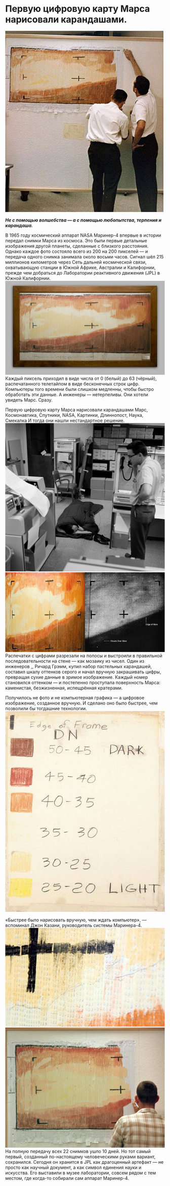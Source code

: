 
# Первую цифровую карту Марса нарисовали карандашами.

![1](https://github.com/hypo69/1001-python-ru/blob/master/assets/%D0%9F%D0%B5%D1%80%D0%B2%D1%83%D1%8E%20%D1%86%D0%B8%D1%84%D1%80%D0%BE%D0%B2%D1%83%D1%8E%20%D0%BA%D0%B0%D1%80%D1%82%D1%83%20%D0%9C%D0%B0%D1%80%D1%81%D0%B0%20%D0%BD%D0%B0%D1%80%D0%B8%D1%81%D0%BE%D0%B2%D0%B0%D0%BB%D0%B8%20%D0%BA%D0%B0%D1%80%D0%B0%D0%BD%D0%B4%D0%B0%D1%88%D0%B0%D0%BC%D0%B8%E2%81%A0%E2%81%A0/photo_2025-08-17_22-41-59.jpg)

***Не с помощью волшебства — а с помощью любопытства, терпения и карандаша.***

В 1965 году космический аппарат NASA Маринер-4 впервые в истории передал снимки Марса из космоса. Это были первые детальные изображения другой планеты, сделанные с близкого расстояния. Однако каждое фото состояло всего из 200 на 200 пикселей — и передача одного снимка занимала около восьми часов. Сигнал шёл 215 миллионов километров через Сеть дальней космической связи, охватывающую станции в Южной Африке, Австралии и Калифорнии, прежде чем добраться до Лаборатории реактивного движения (JPL) в Южной Калифорнии.
![2](https://github.com/hypo69/1001-python-ru/blob/master/assets/%D0%9F%D0%B5%D1%80%D0%B2%D1%83%D1%8E%20%D1%86%D0%B8%D1%84%D1%80%D0%BE%D0%B2%D1%83%D1%8E%20%D0%BA%D0%B0%D1%80%D1%82%D1%83%20%D0%9C%D0%B0%D1%80%D1%81%D0%B0%20%D0%BD%D0%B0%D1%80%D0%B8%D1%81%D0%BE%D0%B2%D0%B0%D0%BB%D0%B8%20%D0%BA%D0%B0%D1%80%D0%B0%D0%BD%D0%B4%D0%B0%D1%88%D0%B0%D0%BC%D0%B8%E2%81%A0%E2%81%A0/photo_2025-08-17_22-44-03.jpg)
Каждый пиксель приходил в виде числа от 0 (белый) до 63 (чёрный), распечатанного телетайпом в виде бесконечных строк цифр. Компьютеры того времени были слишком медленны, чтобы быстро обработать эти данные. А инженеры — нетерпеливы. Они хотели увидеть Марс. Сразу.

Первую цифровую карту Марса нарисовали карандашами Марс, Космонавтика, Спутники, NASA, Картинки, Длиннопост, Наука, Смекалка
И тогда они нашли нестандартное решение.
![3](https://github.com/hypo69/1001-python-ru/blob/master/assets/%D0%9F%D0%B5%D1%80%D0%B2%D1%83%D1%8E%20%D1%86%D0%B8%D1%84%D1%80%D0%BE%D0%B2%D1%83%D1%8E%20%D0%BA%D0%B0%D1%80%D1%82%D1%83%20%D0%9C%D0%B0%D1%80%D1%81%D0%B0%20%D0%BD%D0%B0%D1%80%D0%B8%D1%81%D0%BE%D0%B2%D0%B0%D0%BB%D0%B8%20%D0%BA%D0%B0%D1%80%D0%B0%D0%BD%D0%B4%D0%B0%D1%88%D0%B0%D0%BC%D0%B8%E2%81%A0%E2%81%A0/photo_2025-08-17_22-44-08.jpg)
![4](https://github.com/hypo69/1001-python-ru/blob/master/assets/%D0%9F%D0%B5%D1%80%D0%B2%D1%83%D1%8E%20%D1%86%D0%B8%D1%84%D1%80%D0%BE%D0%B2%D1%83%D1%8E%20%D0%BA%D0%B0%D1%80%D1%82%D1%83%20%D0%9C%D0%B0%D1%80%D1%81%D0%B0%20%D0%BD%D0%B0%D1%80%D0%B8%D1%81%D0%BE%D0%B2%D0%B0%D0%BB%D0%B8%20%D0%BA%D0%B0%D1%80%D0%B0%D0%BD%D0%B4%D0%B0%D1%88%D0%B0%D0%BC%D0%B8%E2%81%A0%E2%81%A0/photo_2025-08-17_22-44-14.jpg)
Распечатки с цифрами разрезали на полосы и выстроили в правильной последовательности на стене — как мозаику из чисел. Один из инженеров ,, Ричард Грэмм, купил набор пастельных карандашей, составил шкалу оттенков серого и начал вручную закрашивать цифры, превращая сухие данные в зримое изображение. Каждый номер становился оттенком — и постепенно проступала поверхность Марса: каменистая, безжизненная, испещрённая кратерами.

Получилось не фото и не компьютерная графика — а цифровое изображение, созданное вручную. И сделано оно было быстрее, чем позволили бы тогдашние технологии.
![5](https://github.com/hypo69/1001-python-ru/blob/master/assets/%D0%9F%D0%B5%D1%80%D0%B2%D1%83%D1%8E%20%D1%86%D0%B8%D1%84%D1%80%D0%BE%D0%B2%D1%83%D1%8E%20%D0%BA%D0%B0%D1%80%D1%82%D1%83%20%D0%9C%D0%B0%D1%80%D1%81%D0%B0%20%D0%BD%D0%B0%D1%80%D0%B8%D1%81%D0%BE%D0%B2%D0%B0%D0%BB%D0%B8%20%D0%BA%D0%B0%D1%80%D0%B0%D0%BD%D0%B4%D0%B0%D1%88%D0%B0%D0%BC%D0%B8%E2%81%A0%E2%81%A0/photo_2025-08-17_22-44-20.jpg)

«Быстрее было нарисовать вручную, чем ждать компьютер», — вспоминал Джон Казани, руководитель системы Маринера-4.
![6](https://github.com/hypo69/1001-python-ru/blob/master/assets/%D0%9F%D0%B5%D1%80%D0%B2%D1%83%D1%8E%20%D1%86%D0%B8%D1%84%D1%80%D0%BE%D0%B2%D1%83%D1%8E%20%D0%BA%D0%B0%D1%80%D1%82%D1%83%20%D0%9C%D0%B0%D1%80%D1%81%D0%B0%20%D0%BD%D0%B0%D1%80%D0%B8%D1%81%D0%BE%D0%B2%D0%B0%D0%BB%D0%B8%20%D0%BA%D0%B0%D1%80%D0%B0%D0%BD%D0%B4%D0%B0%D1%88%D0%B0%D0%BC%D0%B8%E2%81%A0%E2%81%A0/photo_2025-08-17_22-44-26.jpg)
![7](https://github.com/hypo69/1001-python-ru/blob/master/assets/%D0%9F%D0%B5%D1%80%D0%B2%D1%83%D1%8E%20%D1%86%D0%B8%D1%84%D1%80%D0%BE%D0%B2%D1%83%D1%8E%20%D0%BA%D0%B0%D1%80%D1%82%D1%83%20%D0%9C%D0%B0%D1%80%D1%81%D0%B0%20%D0%BD%D0%B0%D1%80%D0%B8%D1%81%D0%BE%D0%B2%D0%B0%D0%BB%D0%B8%20%D0%BA%D0%B0%D1%80%D0%B0%D0%BD%D0%B4%D0%B0%D1%88%D0%B0%D0%BC%D0%B8%E2%81%A0%E2%81%A0/photo_2025-08-17_22-44-32.jpg)
На полную передачу всех 22 снимков ушло 10 дней. Но тот самый первый, созданный по-настоящему человеческими руками вариант, сохранился. Сегодня он хранится в JPL как драгоценный артефакт — не просто как научный документ, а как символ единения науки и искусства. Его выставили в музее лаборатории, совсем рядом с тем местом, где когда-то собирали сам аппарат Маринер-4.